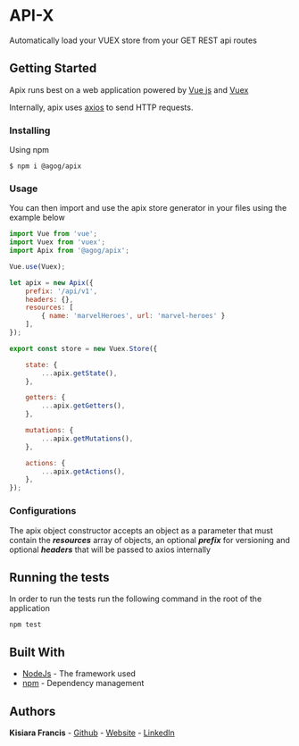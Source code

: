 # API-X

Automatically load your VUEX store from your GET REST api routes

## Getting Started

Apix runs best on a web application powered by [Vue js](https://vuejs.org/) and [Vuex](https://vuex.vuejs.org/)

Internally, apix uses [axios](https://github.com/axios/axios) to send HTTP requests.

### Installing

Using npm

```
$ npm i @agog/apix
```

### Usage

You can then import and use the apix store generator in your files using the example below

```javascript
import Vue from 'vue';
import Vuex from 'vuex';
import Apix from '@agog/apix';

Vue.use(Vuex);

let apix = new Apix({
    prefix: '/api/v1',
    headers: {},
    resources: [
        { name: 'marvelHeroes', url: 'marvel-heroes' }
    ],
});

export const store = new Vuex.Store({

    state: {
        ...apix.getState(),
    },

    getters: {
        ...apix.getGetters(),
    },

    mutations: {
        ...apix.getMutations(),
    },

    actions: {
        ...apix.getActions(),
    },
});
```

### Configurations
The apix object constructor accepts an object as a parameter that must contain the ***resources*** array of objects, an optional ***prefix*** for 
versioning and optional ***headers*** that will be passed to axios internally

## Running the tests

In order to run the tests run the following command in the root of the application

```
npm test
```

## Built With

* [NodeJs](https://nodejs.org/en/) - The framework used
* [npm](https://www.npmjs.com/) - Dependency management

## Authors

**Kisiara Francis** 
    - [Github](https://github.com/franciskisiara)
    - [Website](https://profiles.agog.co.ke/kisiara)
    - [LinkedIn](https://www.linkedin.com/in/francis-kisiara-289360ab/)
